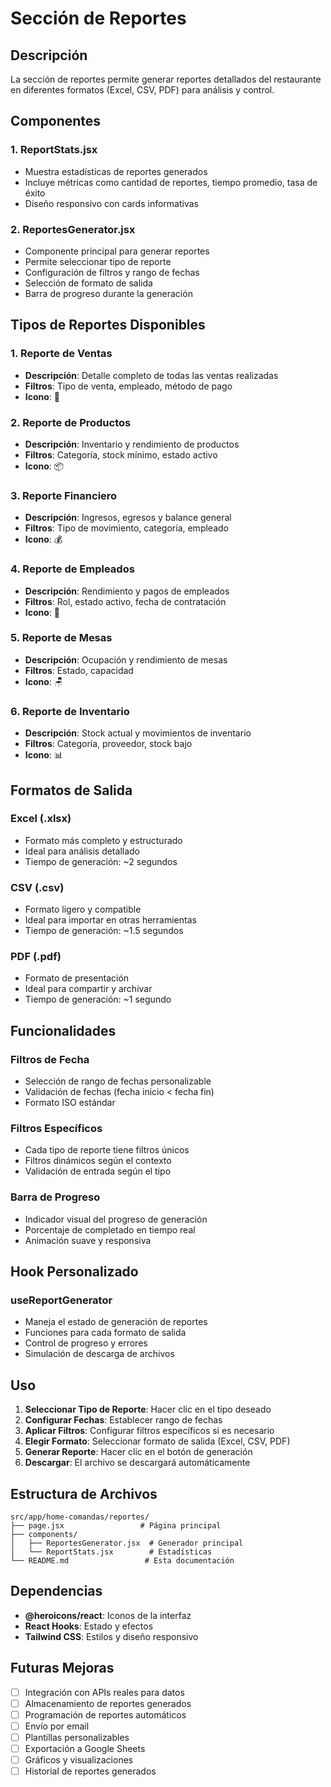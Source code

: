 # Sección de Reportes

## Descripción
La sección de reportes permite generar reportes detallados del restaurante en diferentes formatos (Excel, CSV, PDF) para análisis y control.

## Componentes

### 1. ReportStats.jsx
- Muestra estadísticas de reportes generados
- Incluye métricas como cantidad de reportes, tiempo promedio, tasa de éxito
- Diseño responsivo con cards informativas

### 2. ReportesGenerator.jsx
- Componente principal para generar reportes
- Permite seleccionar tipo de reporte
- Configuración de filtros y rango de fechas
- Selección de formato de salida
- Barra de progreso durante la generación

## Tipos de Reportes Disponibles

### 1. Reporte de Ventas
- **Descripción**: Detalle completo de todas las ventas realizadas
- **Filtros**: Tipo de venta, empleado, método de pago
- **Icono**: 🛒

### 2. Reporte de Productos
- **Descripción**: Inventario y rendimiento de productos
- **Filtros**: Categoría, stock mínimo, estado activo
- **Icono**: 📦

### 3. Reporte Financiero
- **Descripción**: Ingresos, egresos y balance general
- **Filtros**: Tipo de movimiento, categoría, empleado
- **Icono**: 💰

### 4. Reporte de Empleados
- **Descripción**: Rendimiento y pagos de empleados
- **Filtros**: Rol, estado activo, fecha de contratación
- **Icono**: 👥

### 5. Reporte de Mesas
- **Descripción**: Ocupación y rendimiento de mesas
- **Filtros**: Estado, capacidad
- **Icono**: 🪑

### 6. Reporte de Inventario
- **Descripción**: Stock actual y movimientos de inventario
- **Filtros**: Categoría, proveedor, stock bajo
- **Icono**: 📊

## Formatos de Salida

### Excel (.xlsx)
- Formato más completo y estructurado
- Ideal para análisis detallado
- Tiempo de generación: ~2 segundos

### CSV (.csv)
- Formato ligero y compatible
- Ideal para importar en otras herramientas
- Tiempo de generación: ~1.5 segundos

### PDF (.pdf)
- Formato de presentación
- Ideal para compartir y archivar
- Tiempo de generación: ~1 segundo

## Funcionalidades

### Filtros de Fecha
- Selección de rango de fechas personalizable
- Validación de fechas (fecha inicio < fecha fin)
- Formato ISO estándar

### Filtros Específicos
- Cada tipo de reporte tiene filtros únicos
- Filtros dinámicos según el contexto
- Validación de entrada según el tipo

### Barra de Progreso
- Indicador visual del progreso de generación
- Porcentaje de completado en tiempo real
- Animación suave y responsiva

## Hook Personalizado

### useReportGenerator
- Maneja el estado de generación de reportes
- Funciones para cada formato de salida
- Control de progreso y errores
- Simulación de descarga de archivos

## Uso

1. **Seleccionar Tipo de Reporte**: Hacer clic en el tipo deseado
2. **Configurar Fechas**: Establecer rango de fechas
3. **Aplicar Filtros**: Configurar filtros específicos si es necesario
4. **Elegir Formato**: Seleccionar formato de salida (Excel, CSV, PDF)
5. **Generar Reporte**: Hacer clic en el botón de generación
6. **Descargar**: El archivo se descargará automáticamente

## Estructura de Archivos

```
src/app/home-comandas/reportes/
├── page.jsx                 # Página principal
├── components/
│   ├── ReportesGenerator.jsx  # Generador principal
│   └── ReportStats.jsx        # Estadísticas
└── README.md                 # Esta documentación
```

## Dependencias

- **@heroicons/react**: Iconos de la interfaz
- **React Hooks**: Estado y efectos
- **Tailwind CSS**: Estilos y diseño responsivo

## Futuras Mejoras

- [ ] Integración con APIs reales para datos
- [ ] Almacenamiento de reportes generados
- [ ] Programación de reportes automáticos
- [ ] Envío por email
- [ ] Plantillas personalizables
- [ ] Exportación a Google Sheets
- [ ] Gráficos y visualizaciones
- [ ] Historial de reportes generados
